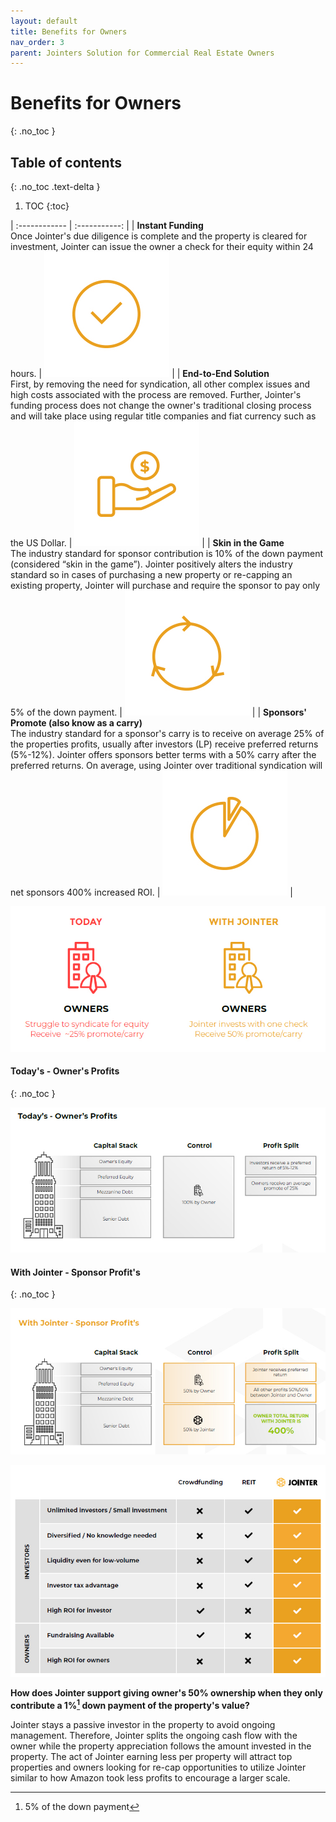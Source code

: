 ```yaml
---
layout: default
title: Benefits for Owners
nav_order: 3
parent: Jointers Solution for Commercial Real Estate Owners
---
```


# Benefits for Owners
{: .no_toc }

## Table of contents
{: .no_toc .text-delta }

1. TOC
{:toc}

| :------------ | :-----------: |
| **Instant Funding** <br> Once Jointer's due diligence is complete and the property is cleared for investment, Jointer can issue the owner a check for their equity within 24 hours. | ![benefit_for_owners_1](/assets/images/benefit_for_owners_1.jpg) |
| **End-to-End Solution** <br> First, by removing the need for syndication, all other complex issues and high costs associated with the process are removed. Further, Jointer's funding process does not change the owner's traditional closing process and will take place using regular title companies and fiat currency such as the US Dollar. | ![benefit_for_owners_2](/assets/images/benefit_for_owners_2.jpg) |
| **Skin in the Game** <br> The industry standard for sponsor contribution is 10% of the down payment (considered “skin in the game”). Jointer positively alters the industry standard so in cases of purchasing a new property or re-capping an existing property, Jointer will purchase and require the sponsor to pay only 5% of the down payment. | ![benefit_for_owners_3](/assets/images/benefit_for_owners_3.jpg) |
| **Sponsors' Promote (also know as a carry)** <br> The industry standard for a sponsor's carry is to receive on average 25% of the properties profits, usually after investors (LP) receive preferred returns (5%-12%). Jointer offers sponsors better terms with a 50% carry after the preferred returns. On average, using Jointer over traditional syndication will net sponsors 400% increased ROI. | ![benefit_for_owners_4](/assets/images/benefit_for_owners_4.jpg) |

![today-with-jointer](/assets/images/today-with-jointer.jpg)

#### Today's - Owner's Profits
{: .no_toc }

![Todays-Owners-profit](/assets/images/Todays-Owners-profit.jpg)

#### With Jointer - Sponsor Profit's
{: .no_toc }

![With-jointer-sponsor-profits](/assets/images/With-jointer-sponsor-profits.jpg)

![crowdfunding-rei-jointer-table](/assets/images/crowdfunding-rei-jointer-table.jpg)

**How does Jointer support giving owner's 50% ownership when they only contribute a 1%[^15] down payment of the property's value?**

Jointer stays a passive investor in the property to avoid ongoing management. Therefore, Jointer splits the ongoing cash flow with the owner while the property appreciation follows the amount invested in the property. The act of Jointer earning less per property will attract top properties and owners looking for re-cap opportunities to utilize Jointer similar to how Amazon took less profits to encourage a larger scale.

[^15]: 5% of the down payment
